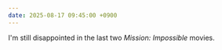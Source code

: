 ```yaml
---
date: 2025-08-17 09:45:00 +0900
---
```


I'm still disappointed in the last two _Mission: Impossible_ movies.
